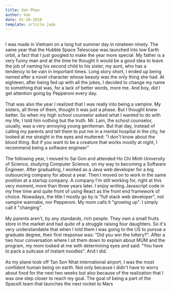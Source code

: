 ```yaml
---
title: Van Phan
author: Van
date: 01-30-2018
template: article.jade
---
```


<br>I was made in Vietnam on a long hot summer day in nineteen ninety. The same year that the Hubble
Space Telescope was launched into low Earth orbit, a fact that I just googled to make the year more
special. My father is a very funny man and at the time he thought it would be a good idea to leave
the job of naming his second child to his sister, my aunt, who has a tendency to be vain in important
times. Long story short, I ended up being named after a novel character whose beauty was the only
thing she had. At eighteen, after being fed up with all the jokes, I decided to change my name to
something that was, for a lack of better words, more me. And boy, did I get attention going by
Pepperoni every day.
<br><br> That was also the year I realized that I was really into being a vampire.
My sisters, all three of them, thought it was just a phase. But I thought knew better. So when my high
school counselor asked what I wanted to do with my life, I told him nothing but the truth. Mr. Lam,
the school counselor, usually, was a very annoying young gentleman. But that day, instead of calling
my parents and tell them to put me in a mental hospital in the city, he looked at me straight in the
eyes and muttered: "I don't know about the blood thing. But if you want to be a creature that works
mostly at night, I recommend being a software engineer"
<br><br>The following year, I moved to Sai Gon and attended Ho Chi Minh University of Science, studying
Computer Science, on my way to becoming a Software Engineer.
After graduating, I worked as a Java web developer for a big outsourcing company for about a year.
Then I moved on to work in the same position at a startup company. A company I'm still working for,
right at this very moment, more than three years later. I enjoy writing Javascript code in my free time
and quite front of using React as the front end framework of choice. Nowadays, the title I mostly go
by is "full stack web developer", not vampire wannabe, nor Pepperoni. My mom calls it "growing up".
I simply call it "changing".
<br> <br> My parents aren't, by any standards, rich people. They own a small fruits store in the market and had
quite of a struggle raising four daughters. So it's very understandable that when I told them I was
going to the US to pursue a graduate degree, their first response was: "Did you win the lottery?".
After a two hour conversation where I sit them down to explain about MUM and the program, my
mom looked at me with determining eyes and said: "You have to pack a suitcase of instant noodles".
And I did.
<br><br> As my plane took off Tan Son Nhat international airport, I was the most confident human being on
earth. Not only because I didn't have to worry about food for the next two weeks but also because of
the realization that I was one step closer to reach my goal. The goal of being a part of the SpaceX
team that launches the next rocket to Mars







